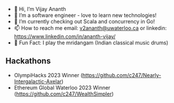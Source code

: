 - 👋 Hi, I’m Vijay Ananth
- 👀 I’m a software engineer - love to learn new technologies!
- 🌱 I’m currently checking out Scala and concurrency in Go!
- 📫 How to reach me email: v2ananth@uwaterloo.ca or linkedin: https://www.linkedin.com/in/ananth-vijay/
- :star2: Fun Fact: I play the mridangam (Indian classical music drums)

## Hackathons
- OlympiHacks 2023 Winner (https://github.com/c247/Nearly-Intergalactic-Axelar)
- Ethereum Global Waterloo 2023 Winner (https://github.com/c247/WealthSimpler)


<!---
c247/c247 is a ✨ special ✨ repository because its `README.md` (this file) appears on your GitHub profile.
You can click the Preview link to take a look at your changes.
--->
